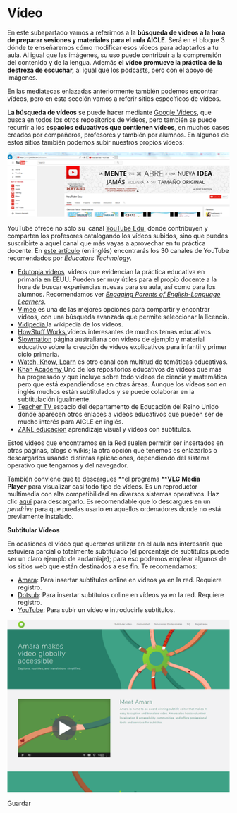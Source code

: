 # Vídeo

En este subapartado vamos a referirnos a la **búsqueda de vídeos a la hora de preparar sesiones y materiales para el aula AICLE**. Será en el bloque 3 dónde te enseñaremos cómo modificar esos vídeos para adaptarlos a tu aula. Al igual que las imágenes, su uso puede contribuir a la comprensión del contenido y de la lengua. Además **el vídeo promueve la práctica de la destreza de escuchar,** al igual que los podcasts, pero con el apoyo de imágenes.

En las mediatecas enlazadas anteriormente también podemos encontrar vídeos, pero en esta sección vamos a referir sitios específicos de vídeos.

**La búsqueda de vídeos** se puede hacer mediante [Google Videos](http://video.google.com/ "Google videos"), que busca en todos los otros repositorios de vídeos, pero también se puede recurrir a los **espacios educativos que contienen vídeos**, en muchos casos creados por compañeros, profesores y también por alumnos. En algunos de estos sitios también podemos subir nuestros propios vídeos:


![REA AICLE bloque 2 youtube education](img/you_tube_educators_bloque_2_p_9.png "YouTube education")


  
YouTube ofrece no sólo su  canal [YouTube Edu,](https://www.youtube.com/channel/UCSSlekSYRoyQo8uQGHvq4qQ "You Tube educación") donde contribuyen y comparten los profesores catalogando los vídeos subidos, sino que puedes suscribirte a aquel canal que más vayas a aprovechar en tu práctica docente. En [este artículo](http://www.educatorstechnology.com/2013/11/30-youtube-channels-for-teachers.html) (en inglés) encontrarás los 30 canales de YouTube recomendados por _Educators Technology_.

*   [Edutopia videos](https://www.edutopia.org/videos)  vídeos que evidencian la práctica educativa en primaria en EEUU. Pueden ser muy útiles para el propio docente a la hora de buscar experiencias nuevas para su aula, así como para los alumnos. Recomendamos ver _[Engaging Parents of English-Language Learners](https://www.edutopia.org/blog/engaging-parents-english-language-learners)_.
*   [Vimeo](https://vimeo.com/es/ "Vimeo") es una de las mejores opciones para compartir y encontrar vídeos, con una búsqueda avanzada que permite seleccionar la licencia.
*   [Vidipedia ](http://www.vidipedia.org/)la wikipedia de los vídeos.
*   [HowStuff Works ](http://videos.howstuffworks.com/)vídeos interesantes de muchos temas educativos.
*   [Slowmation](http://www.slowmation.com/) página australiana con vídeos de ejemplo y material educativo sobre la creación de vídeos explicativos para infantil y primer ciclo primaria.
*   [Watch, Know, Learn](http://www.watchknowlearn.org/Category.aspx?CategoryID=497) es otro canal con multitud de temáticas educativas.
*   [Khan Academy ](https://www.khanacademy.org/#search-khan-academy "Khanacademy")Uno de los repositorios educativos de vídeos que más ha progresado y que incluye sobre todo vídeos de ciencia y matemática pero que está expandiéndose en otras áreas. Aunque los vídeos son en inglés muchos están subtitulados y se puede colaborar en la subtitulación igualmente.
*   [Teacher TV ](https://www.education.gov.uk/schools/toolsandinitiatives/teacherstv/ "Teacher TV")espacio del departamento de Educación del Reino Unido donde aparecen otros enlaces a vídeos educativos que pueden ser de mucho interés para AICLE en inglés.
*   [ZANE educación](http://www.zaneeducation.com/Videos/Videos-Introducción.php) aprendizaje visual y vídeos con subtítulos.

Estos vídeos que encontramos en la Red suelen permitir ser insertados en otras páginas, blogs o wikis; la otra opción que tenemos es enlazarlos o descargarlos usando distintas aplicaciones, dependiendo del sistema operativo que tengamos y del navegador.

También conviene que te descargues **el programa **[**VLC**](http://www.videolan.org/vlc/) **Media Player** para visualizar casi todo tipo de vídeos. Es un reproductor multimedia con alta compatibilidad en diversos sistemas operativos. Haz clic [aquí](http://www.videolan.org/vlc/download-windows.html "VLC") para descargarlo. Es recomendable que lo descargues en un _pendrive_ para que puedas usarlo en aquellos ordenadores donde no está previamente instalado.

**Subtitular Vídeos**

En ocasiones el vídeo que queremos utilizar en el aula nos interesaría que estuviera parcial o totalmente subtitulado (el porcentaje de subtítulos puede ser un claro ejemplo de andamiaje); para eso podemos emplear algunos de los sitios web que están destinados a ese fin. Te recomendamos:

*   [Amara](http://www.amara.org/es/): Para insertar subtítulos online en vídeos ya en la red. Requiere registro.
*   [Dotsub](http://dotsub.com/): Para insertar subtítulos online en vídeos ya en la red. Requiere registro.
*   [YouTube](https://support.google.com/youtube/answer/2734796?hl=es): Para subir un vídeo e introducirle subtítulos.


![REA AICLE bloque 2 Amara](img/amara_bloque_2_p_10.png "Subtitular vídeos con Amara")


Guardar